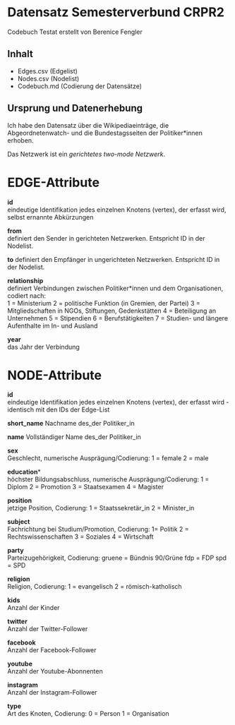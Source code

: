 # Datensatz Semesterverbund CRPR2 #
Codebuch Testat 
erstellt von Berenice Fengler

## Inhalt
- Edges.csv (Edgelist)
- Nodes.csv (Nodelist)
- Codebuch.md (Codierung der Datensätze)

## Ursprung und Datenerhebung
Ich habe den Datensatz über die Wikipediaeinträge, die Abgeordnetenwatch- und die Bundestagsseiten der Politiker*innen erhoben. 

Das Netzwerk ist ein *gerichtetes two-mode Netzwerk*. 


# EDGE-Attribute

**id**  
eindeutige Identifikation jedes einzelnen Knotens (vertex), der erfasst wird, selbst ernannte Abkürzungen

**from**  
definiert den Sender in gerichteten Netzwerken. Entspricht ID in der Nodelist. 

**to**
definiert den Empfänger in ungerichteten Netzwerken. Entspricht ID in der Nodelist. 

**relationship**  
definiert Verbindungen zwischen Politiker*innen und dem Organisationen, codiert nach:   
1 = Ministerium 
2 = politische Funktion (in Gremien, der Partei)
3 = Mitgliedschaften in NGOs, Stiftungen, Gedenkstätten
4 = Beteiligung an Unternehmen
5 = Stipendien
6 = Berufstätigkeiten
7 = Studien- und längere Aufenthalte im In- und Ausland

**year**  
das Jahr der Verbindung

# NODE-Attribute  
  
**id**  
eindeutige Identifikation jedes einzelnen Knotens (vertex), der erfasst wird - identisch mit den IDs der Edge-List

**short_name**
Nachname des_der Politiker_in 

**name** 
Vollständiger Name  des_der Politiker_in 

**sex**    
Geschlecht, numerische Ausprägung/Codierung: 
1 = female
2 = male
  
**education***    
höchster Bildungsabschluss, numerische Ausprägung/Codierung: 
1 = Diplom
2 = Promotion
3 = Staatsexamen
4 = Magister

**position**   
jetzige Position, Codierung: 
1 = Staatssekretär_in
2 = Minister_in

**subject**    
Fachrichtung bei Studium/Promotion, Codierung: 
1= Politik
2 = Rechtswissenschaften
3 = Soziales
4 = Wirtschaft
  
**party**    
Parteizugehörigkeit, Codierung: 
gruene = Bündnis 90/Grüne
fdp = FDP
spd = SPD 
  
**religion**    
Religion, Codierung:
1 = evangelisch
2 = römisch-katholisch   

**kids**  
Anzahl der Kinder  

**twitter**  
Anzahl der Twitter-Follower

**facebook**  
Anzahl der Facebook-Follower

**youtube**  
Anzahl der Youtube-Abonnenten

**instagram**  
Anzahl der Instagram-Follower

**type**  
Art des Knoten, Codierung: 
0 = Person
1 = Organisation

##
